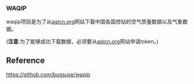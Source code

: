 ### WAQIP 

waqip项目是为了从[aqicn.org](http://aqicn.org)网站下载中国各国控站的空气质量数据以及气象数据。




(**注意**:为了能够成功下载数据，必须要从[aqicn.org](http://aqicn.org)网站申请token。)


## Reference

https://github.com/bugsuse/waqip

